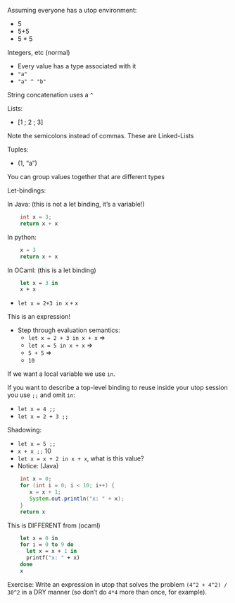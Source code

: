 Assuming everyone has a utop environment:

- 5
- 5+5
- 5 * 5

Integers, etc (normal)

- Every value has a type associated with it
- `"a"`
- `"a" ^ "b"`

String concatenation uses a `^`

Lists:

- [1 ; 2 ; 3]

Note the semicolons instead of commas. These are Linked-Lists

Tuples:

- (1, “a”)

You can group values together that are different types

Let-bindings:

In Java: (this is not a let binding, it’s a variable!)

```java
    int x = 3;
    return x + x
```

In python:

```python
    x = 3
    return x + x
```

In OCaml: (this is a let binding)

```ocaml
    let x = 3 in
    x + x
```

- `let x = 2+3 in x` `+` `x`

This is an expression!

- Step through evaluation semantics:
  - `let x = 2 + 3 in x + x` =>
  - `let x = 5 in x + x` =>
  - `5 + 5` =>
  - `10`

If we want a local variable we use `in`.

If you want to describe a top-level binding to reuse inside your utop session
you use `;;` and omit `in`:

- `let x = 4 ;;`
- `let x = 2 + 3 ;;`

Shadowing:

- `let x = 5 ;;`
- `x + x ;;` 10
- `let x = x + 2 in x + x`, what is this value?
- Notice: (Java)

```java
    int x = 0;
    for (int i = 0; i < 10; i++) {
       x = x + 1;
       System.out.println("x: " + x);
    }
    return x
```

This is DIFFERENT from (ocaml)

```ocaml
    let x = 0 in
    for i = 0 to 9 do
      let x = x + 1 in
      printf("x: " + x)
    done
    x
```

Exercise: Write an expression in utop that solves the problem
`(4^2 + 4^2) / 30^2` in a DRY manner (so don’t do `4*4` more than once, for
example).

